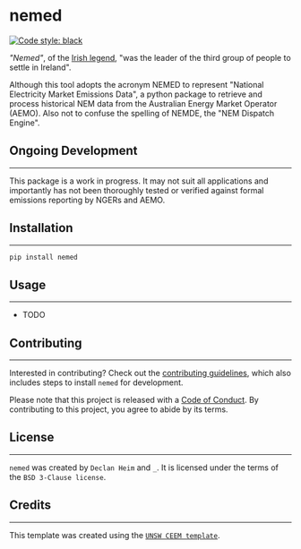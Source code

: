 # nemed

[![Code style: black](https://img.shields.io/badge/code%20style-black-000000.svg)](https://github.com/psf/black)

*"Nemed"*, of the [Irish legend](https://en.wikipedia.org/wiki/Nemed), "was the leader of the third group of people to settle in Ireland".

Although this tool adopts the acronym NEMED to represent "National Electricity Market Emissions Data", a python package to retrieve and process historical NEM data from the Australian Energy Market Operator (AEMO). Also not to confuse the spelling of NEMDE, the "NEM Dispatch Engine".


## Ongoing Development
---
This package is a work in progress. It may not suit all applications and importantly has not been thoroughly tested or verified against formal emissions reporting by NGERs and AEMO.

## Installation
---
```bash
pip install nemed
```


## Usage
---
- TODO

## Contributing
---
Interested in contributing? Check out the [contributing guidelines](CONTRIBUTING.md), which also includes steps to install `nemed` for development.

Please note that this project is released with a [Code of Conduct](CONDUCT.md). By contributing to this project, you agree to abide by its terms.

## License
---
`nemed` was created by `Declan Heim` and `_`. It is licensed under the terms of the `BSD 3-Clause license`.

## Credits
---
This template was created using the [`UNSW CEEM template`](https://github.com/UNSW-CEEM/ceem-python-template).
